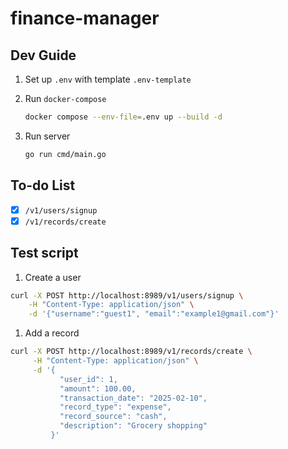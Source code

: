 # finance-manager

## Dev Guide

1. Set up `.env` with template `.env-template`
2. Run `docker-compose`

   ```bash
   docker compose --env-file=.env up --build -d
   ```
3. Run server

   ```bash
   go run cmd/main.go
   ```

## To-do List

- [X] `/v1/users/signup`
- [X] `/v1/records/create`

## Test script

1. Create a user

```bash
curl -X POST http://localhost:8989/v1/users/signup \
    -H "Content-Type: application/json" \
    -d '{"username":"guest1", "email":"example1@gmail.com"}'
```

1. Add a record

```bash
curl -X POST http://localhost:8989/v1/records/create \
     -H "Content-Type: application/json" \
     -d '{
           "user_id": 1,
           "amount": 100.00,
           "transaction_date": "2025-02-10",
           "record_type": "expense",
           "record_source": "cash",
           "description": "Grocery shopping"
         }'
```
